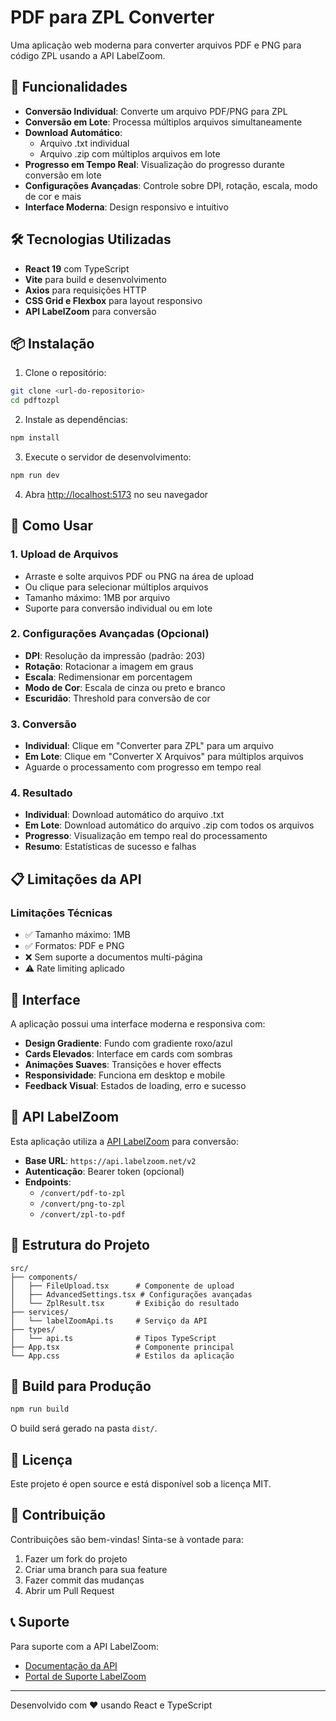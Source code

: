 # PDF para ZPL Converter

Uma aplicação web moderna para converter arquivos PDF e PNG para código ZPL usando a API LabelZoom.

## 🚀 Funcionalidades

- **Conversão Individual**: Converte um arquivo PDF/PNG para ZPL
- **Conversão em Lote**: Processa múltiplos arquivos simultaneamente
- **Download Automático**: 
  - Arquivo .txt individual
  - Arquivo .zip com múltiplos arquivos em lote
- **Progresso em Tempo Real**: Visualização do progresso durante conversão em lote
- **Configurações Avançadas**: Controle sobre DPI, rotação, escala, modo de cor e mais
- **Interface Moderna**: Design responsivo e intuitivo

## 🛠️ Tecnologias Utilizadas

- **React 19** com TypeScript
- **Vite** para build e desenvolvimento
- **Axios** para requisições HTTP
- **CSS Grid e Flexbox** para layout responsivo
- **API LabelZoom** para conversão

## 📦 Instalação

1. Clone o repositório:
```bash
git clone <url-do-repositorio>
cd pdftozpl
```

2. Instale as dependências:
```bash
npm install
```

3. Execute o servidor de desenvolvimento:
```bash
npm run dev
```

4. Abra [http://localhost:5173](http://localhost:5173) no seu navegador

## 🔧 Como Usar

### 1. Upload de Arquivos
- Arraste e solte arquivos PDF ou PNG na área de upload
- Ou clique para selecionar múltiplos arquivos
- Tamanho máximo: 1MB por arquivo
- Suporte para conversão individual ou em lote

### 2. Configurações Avançadas (Opcional)
- **DPI**: Resolução da impressão (padrão: 203)
- **Rotação**: Rotacionar a imagem em graus
- **Escala**: Redimensionar em porcentagem
- **Modo de Cor**: Escala de cinza ou preto e branco
- **Escuridão**: Threshold para conversão de cor

### 3. Conversão
- **Individual**: Clique em "Converter para ZPL" para um arquivo
- **Em Lote**: Clique em "Converter X Arquivos" para múltiplos arquivos
- Aguarde o processamento com progresso em tempo real

### 4. Resultado
- **Individual**: Download automático do arquivo .txt
- **Em Lote**: Download automático do arquivo .zip com todos os arquivos
- **Progresso**: Visualização em tempo real do processamento
- **Resumo**: Estatísticas de sucesso e falhas

## 📋 Limitações da API

### Limitações Técnicas
- ✅ Tamanho máximo: 1MB
- ✅ Formatos: PDF e PNG
- ❌ Sem suporte a documentos multi-página
- ⚠️ Rate limiting aplicado

## 🎨 Interface

A aplicação possui uma interface moderna e responsiva com:

- **Design Gradiente**: Fundo com gradiente roxo/azul
- **Cards Elevados**: Interface em cards com sombras
- **Animações Suaves**: Transições e hover effects
- **Responsividade**: Funciona em desktop e mobile
- **Feedback Visual**: Estados de loading, erro e sucesso

## 🔌 API LabelZoom

Esta aplicação utiliza a [API LabelZoom](https://api.labelzoom.net/v2/api-docs) para conversão:

- **Base URL**: `https://api.labelzoom.net/v2`
- **Autenticação**: Bearer token (opcional)
- **Endpoints**:
  - `/convert/pdf-to-zpl`
  - `/convert/png-to-zpl`
  - `/convert/zpl-to-pdf`

## 📁 Estrutura do Projeto

```
src/
├── components/
│   ├── FileUpload.tsx      # Componente de upload
│   ├── AdvancedSettings.tsx # Configurações avançadas
│   └── ZplResult.tsx       # Exibição do resultado
├── services/
│   └── labelZoomApi.ts     # Serviço da API
├── types/
│   └── api.ts              # Tipos TypeScript
├── App.tsx                 # Componente principal
└── App.css                 # Estilos da aplicação
```

## 🚀 Build para Produção

```bash
npm run build
```

O build será gerado na pasta `dist/`.

## 📝 Licença

Este projeto é open source e está disponível sob a licença MIT.

## 🤝 Contribuição

Contribuições são bem-vindas! Sinta-se à vontade para:

1. Fazer um fork do projeto
2. Criar uma branch para sua feature
3. Fazer commit das mudanças
4. Abrir um Pull Request

## 📞 Suporte

Para suporte com a API LabelZoom:
- [Documentação da API](https://api.labelzoom.net/v2/api-docs)
- [Portal de Suporte LabelZoom](https://labelzoom.net/support)

---

Desenvolvido com ❤️ usando React e TypeScript
